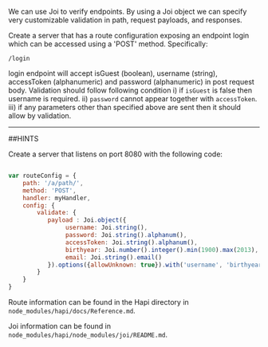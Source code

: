 We can use Joi to verify endpoints. By using a Joi object we can specify very customizable validation in path, request payloads, and responses.

Create a server that has a route configuration exposing an endpoint login which can be accessed using a 'POST' method. Specifically:

```
/login
```

login endpoint will accept isGuest (boolean), username (string), accessToken (alphanumeric) and
password (alphanumeric) in post request body. Validation should follow following condition
i)   if ```isGuest``` is false then username is required.
ii)  ```password``` cannot appear together with ```accessToken```.
iii) if any parameters other than specified above are sent then it should allow by validation.

-----------------------------------------------------------------
##HINTS

Create a server that listens on port 8080 with the following code:

```js

var routeConfig = {
    path: '/a/path/',
    method: 'POST',
    handler: myHandler,
    config: {
        validate: {
           payload : Joi.object({
                username: Joi.string(),
                password: Joi.string().alphanum(),
                accessToken: Joi.string().alphanum(),
                birthyear: Joi.number().integer().min(1900).max(2013),
                email: Joi.string().email()
           }).options({allowUnknown: true}).with('username', 'birthyear').without('password', 'accessToken');
        }
    }
}
```

Route information can be found in the Hapi directory
in `node_modules/hapi/docs/Reference.md`.

Joi information can be found in `node_modules/hapi/node_modules/joi/README.md`.
